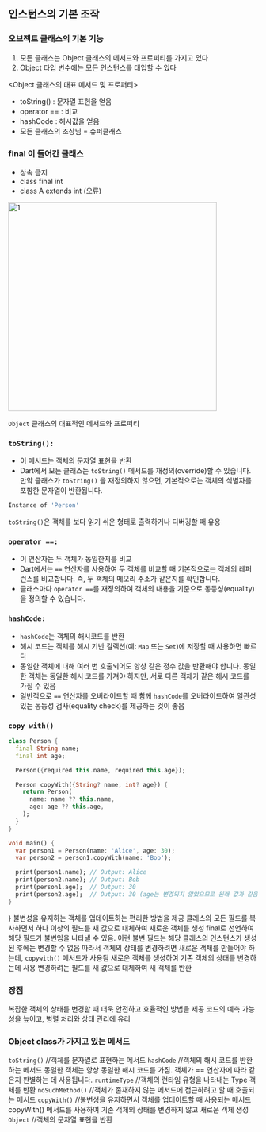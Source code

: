 ## 인스턴스의 기본 조작

### 오브젝트 클래스의 기본 기능

1. 모든 클래스는 Object 클래스의 메서드와 프로퍼티를 가지고 있다
2. Object 타입 변수에는 모든 인스턴스를 대입할 수 있다

<Object 클래스의 대표 메서드 및 프로퍼티>

- toString() : 문자열 표현을 얻음
- operator == : 비교
- hashCode : 해시값을 얻음
- 모든 클래스의 조상님 = 슈퍼클래스

### final 이 들어간 클래스

- 상속 금지
- class final int
- class A extends int (오류)

<img width="421" alt="1" src="https://github.com/jungeun272/TIL/assets/131224099/e13a939d-bb0b-44f9-a34e-f816c894ad44">

`Object` 클래스의 대표적인 메서드와 프로퍼티

### `toString():`
- 이 메서드는 객체의 문자열 표현을 반환
- Dart에서 모든 클래스는 `toString()` 메서드를 재정의(override)할 수 있습니다. 만약 클래스가 `toString()` 을 재정의하지 않으면, 기본적으로는 객체의 식별자를 포함한 문자열이 반환됩니다.
        
```dart
Instance of 'Person'
```
        
`toString()`은 객체를 보다 읽기 쉬운 형태로 출력하거나 디버깅할 때 유용

### `operator ==:`
- 이 연산자는 두 객체가 동일한지를 비교
- Dart에서는 `==` 연산자를 사용하여 두 객체를 비교할 때 기본적으로는 객체의 레퍼런스를 비교합니다. 즉, 두 객체의 메모리 주소가 같은지를 확인합니다.
- 클래스마다 `operator ==`를 재정의하여 객체의 내용을 기준으로 동등성(equality)을 정의할 수 있습니다.
  
### `hashCode:`
- `hashCode`는 객체의 해시코드를 반환
- 해시 코드는 객체를 해시 기반 컬렉션(예: `Map` 또는 `Set`)에 저장할 때 사용하면 빠르다
- 동일한 객체에 대해 여러 번 호출되어도 항상 같은 정수 값을 반환해야 합니다. 동일한 객체는 동일한 해시 코드를 가져야 하지만, 서로 다른 객체가 같은 해시 코드를 가질 수 있음
- 일반적으로 `==` 연산자를 오버라이드할 때 함께 `hashCode`를 오버라이드하여 일관성 있는 동등성 검사(equality check)를 제공하는 것이 좋음
  
### `copy with()`

```dart
class Person {
  final String name;
  final int age;

  Person({required this.name, required this.age});

  Person copyWith({String? name, int? age}) {
    return Person(
      name: name ?? this.name,
      age: age ?? this.age,
    );
  }
}

void main() {
  var person1 = Person(name: 'Alice', age: 30);
  var person2 = person1.copyWith(name: 'Bob');

  print(person1.name); // Output: Alice
  print(person2.name); // Output: Bob
  print(person1.age);  // Output: 30
  print(person2.age);  // Output: 30 (age는 변경되지 않았으므로 원래 값과 같음)
}
```
  }
불변성을 유지하는 객체를 업데이트하는 편리한 방법을 제공
클래스의 모든 필드를 복사하면서 하나 이상의 필드를 새 값으로 대체하여 새로운 객체를 생성
final로 선언하여 해당 필드가 불변임을 나타낼 수 있음. 이런 불변 필드는 해당 클래스의 인스턴스가 생성된 후에는 변경할 수 없음
따라서 객체의 상태를 변경하려면 새로운 객체를 만들어야 하는데, `copywith()` 메서드가 사용됨
새로운 객체를 생성하여 기존 객체의 상태를 변경하는데 사용
변경하려는 필드를 새 값으로 대체하여 새 객체를 반환

### 장점
복잡한 객체의 상태를 변경할 때 더욱 안전하고 효율적인 방법을 제공
코드의 예측 가능성을 높이고, 병렬 처리와 상태 관리에 유리

### Object class가 가지고 있는 메서드

`toString()` //객체를 문자열로 표현하는 메서드
`hashCode` //객체의 해시 코드를 반환하는 메서드 동일한 객체는 항상 동일한 해시 코드를 가짐. 객체가 == 연산자에 따라 같은지 판별하는 데 사용됩니다.
`runtimeType` //객체의 런타임 유형을 나타내는 Type 객체를 반환
`noSuchMethod()` //객체가 존재하지 않는 메서드에 접근하려고 할 때 호출되는 메서드
`copyWith()` //불변성을 유지하면서 객체를 업데이트할 때 사용되는 메서드 copyWith() 메서드를 사용하여 기존 객체의 상태를 변경하지 않고 새로운 객체 생성
`Object` //객체의 문자열 표현을 반환
